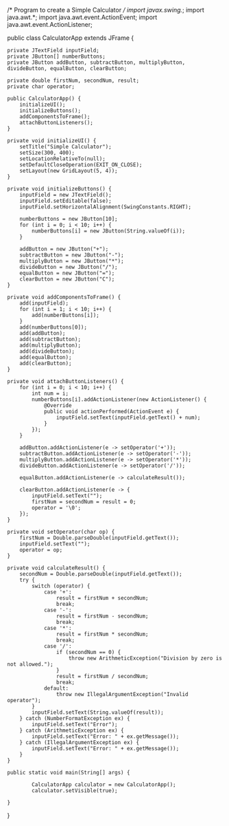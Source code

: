 /* Program to create a Simple Calculator */
import javax.swing.*;
import java.awt.*;
import java.awt.event.ActionEvent;
import java.awt.event.ActionListener;

public class CalculatorApp extends JFrame {

    private JTextField inputField;
    private JButton[] numberButtons;
    private JButton addButton, subtractButton, multiplyButton, divideButton, equalButton, clearButton;

    private double firstNum, secondNum, result;
    private char operator;

    public CalculatorApp() {
        initializeUI();
        initializeButtons();
        addComponentsToFrame();
        attachButtonListeners();
    }

    private void initializeUI() {
        setTitle("Simple Calculator");
        setSize(300, 400);
        setLocationRelativeTo(null);
        setDefaultCloseOperation(EXIT_ON_CLOSE);
        setLayout(new GridLayout(5, 4));
    }

    private void initializeButtons() {
        inputField = new JTextField();
        inputField.setEditable(false);
        inputField.setHorizontalAlignment(SwingConstants.RIGHT);

        numberButtons = new JButton[10];
        for (int i = 0; i < 10; i++) {
            numberButtons[i] = new JButton(String.valueOf(i));
        }

        addButton = new JButton("+");
        subtractButton = new JButton("-");
        multiplyButton = new JButton("*");
        divideButton = new JButton("/");
        equalButton = new JButton("=");
        clearButton = new JButton("C");
    }

    private void addComponentsToFrame() {
        add(inputField);
        for (int i = 1; i < 10; i++) {
            add(numberButtons[i]);
        }
        add(numberButtons[0]);
        add(addButton);
        add(subtractButton);
        add(multiplyButton);
        add(divideButton);
        add(equalButton);
        add(clearButton);
    }

    private void attachButtonListeners() {
        for (int i = 0; i < 10; i++) {
            int num = i;
            numberButtons[i].addActionListener(new ActionListener() {
                @Override
                public void actionPerformed(ActionEvent e) {
                    inputField.setText(inputField.getText() + num);
                }
            });
        }

        addButton.addActionListener(e -> setOperator('+'));
        subtractButton.addActionListener(e -> setOperator('-'));
        multiplyButton.addActionListener(e -> setOperator('*'));
        divideButton.addActionListener(e -> setOperator('/'));

        equalButton.addActionListener(e -> calculateResult());

        clearButton.addActionListener(e -> {
            inputField.setText("");
            firstNum = secondNum = result = 0;
            operator = '\0';
        });
    }

    private void setOperator(char op) {
        firstNum = Double.parseDouble(inputField.getText());
        inputField.setText("");
        operator = op;
    }

    private void calculateResult() {
        secondNum = Double.parseDouble(inputField.getText());
        try {
            switch (operator) {
                case '+':
                    result = firstNum + secondNum;
                    break;
                case '-':
                    result = firstNum - secondNum;
                    break;
                case '*':
                    result = firstNum * secondNum;
                    break;
                case '/':
                    if (secondNum == 0) {
                        throw new ArithmeticException("Division by zero is not allowed.");
                    }
                    result = firstNum / secondNum;
                    break;
                default:
                    throw new IllegalArgumentException("Invalid operator");
            }
            inputField.setText(String.valueOf(result));
        } catch (NumberFormatException ex) {
            inputField.setText("Error");
        } catch (ArithmeticException ex) {
            inputField.setText("Error: " + ex.getMessage());
        } catch (IllegalArgumentException ex) {
            inputField.setText("Error: " + ex.getMessage());
        }
    }

    public static void main(String[] args) {
  
            CalculatorApp calculator = new CalculatorApp();
            calculator.setVisible(true);
        
    }
}
